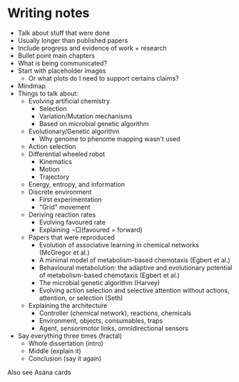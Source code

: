 # Writing notes

- Talk about stuff that were done
- Usually longer than published papers
- Include progress and evidence of work + research
- Bullet point main chapters
- What is being communicated?
- Start with placeholder images
  - Or what plots do I need to support certains claims?
- Mindmap
- Things to talk about:
  - Evolving artificial chemistry
    - Selection
    - Variation/Mutation mechanisms
    - Based on microbial genetic algorithm
  - Evolutionary/Genetic algorithm
    - Why genome to phenome mapping wasn't used
  - Action selection
  - Differential wheeled robot
    - Kinematics
    - Motion
    - Trajectory
  - Energy, entropy, and information
  - Discrete environment
    - First experimentation
    - "Grid" movement
  - Deriving reaction rates
    - Evolving favoured rate
    - Explaining ¬□(favoured = forward)
  - Papers that were reproduced
    - Evolution of associative learning in chemical networks (McGregor et al.)
    - A minimal model of metabolism-based chemotaxis (Egbert et al.)
    - Behavioural metabolution: the adaptive and evolutionary potential of metabolism-based chemotaxis (Egbert et al.)
    - The microbial genetic algorithm (Harvey)
    - Evolving action selection and selective attention without actions, attention, or selection (Seth)
  - Explaining the architecture
    - Controller (chemical network), reactions, chemicals
    - Environment, objects, consumables, traps
    - Agent, sensorimotor links, omnidirectional sensors
- Say everything three times (fractal)
  - Whole dissertation (intro)
  - Middle (explain it)
  - Conclusion (say it again)

Also see Asana cards
